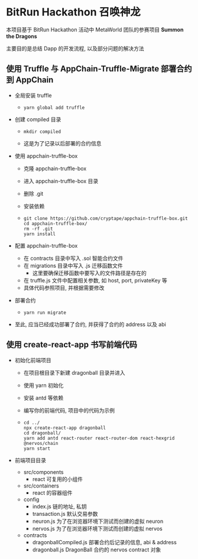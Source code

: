 # BitRun Hackathon 召唤神龙

本项目基于 BitRun Hackathon 活动中 MetaWorld 团队的参赛项目 **Summon the Dragons**

主要目的是总结 Dapp 的开发流程, 以及部分问题的解决方法

## 使用 Truffle 与 AppChain-Truffle-Migrate 部署合约到 AppChain

- 全局安装 truffle

  - ```shell
    yarn global add truffle
    ```

- 创建 compiled 目录

  - ```shell
    mkdir compiled
    ```

  - 这是为了记录以后部署的合约信息

- 使用 appchain-truffle-box

  - 克隆 appchain-truffle-box

  -  进入 appchain-truffle-box 目录

  - 删除 .git 

  - 安装依赖

  - ```shell
    git clone https://github.com/cryptape/appchain-truffle-box.git
    cd appchain-truffle-box/
    rm -rf .git
    yarn install
    ```

- 配置 appchain-truffle-box

  - 在 contracts 目录中写入 .sol 智能合约文件
  - 在 migrations 目录中写入 .js 迁移函数文件
    - 这里要确保迁移函数中要写入的文件路径是存在的
  - 在 truffle.js 文件中配置相关参数, 如 host, port, privateKey 等
  - 具体代码参照项目, 并根据需要修改

- 部署合约

  - ```shell
    yarn run migrate
    ```

- 至此, 应当已经成功部署了合约, 并获得了合约的 address 以及 abi

## 使用 create-react-app 书写前端代码 

- 初始化前端项目

  - 在项目根目录下新建 dragonball 目录并进入

  - 使用 yarn 初始化

  - 安装 antd 等依赖

  - 编写你的前端代码, 项目中的代码为示例

  - ```shell
    cd ../
    npx create-react-app dragonball
    cd dragonball/
    yarn add antd react-router react-router-dom react-hexgrid @nervos/chain
    yarn start
    ```

- 前端项目目录

  - src/components
    - react 可复用的小组件
  - src/containers
    - react 的容器组件
  - config
    - index.js 链的地址, 私钥
    - transaction.js 默认交易参数
    - neuron.js 为了在浏览器环境下测试而创建的虚拟 neuron
    - nervos.js 为了在浏览器环境下测试而创建的虚拟 nervos
  - contracts
    - dragonballCompiled.js 部署合约后记录的信息, abi & address
    - dragonball.js DragonBall 合约的 nervos contract 对象